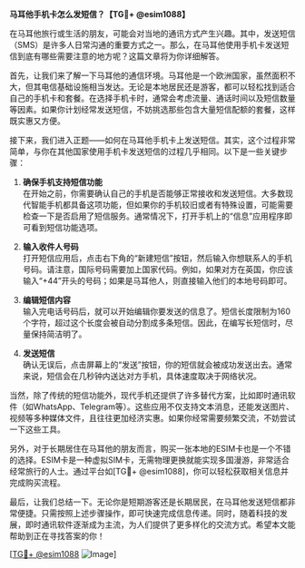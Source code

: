 **马耳他手机卡怎么发短信？【TG💪+ @esim1088】**

在马耳他旅行或生活的朋友，可能会对当地的通讯方式产生兴趣。其中，发送短信（SMS）是许多人日常沟通的重要方式之一。那么，在马耳他使用手机卡发送短信到底有哪些需要注意的地方呢？这篇文章将为你详细解答。

首先，让我们来了解一下马耳他的通信环境。马耳他是一个欧洲国家，虽然面积不大，但其电信基础设施相当发达。无论是本地居民还是游客，都可以轻松找到适合自己的手机卡和套餐。在选择手机卡时，通常会考虑流量、通话时间以及短信数量等因素。如果你计划经常发送短信，不妨挑选那些包含大量短信配额的套餐，这样既实惠又方便。

接下来，我们进入正题——如何在马耳他手机卡上发送短信。其实，这个过程非常简单，与你在其他国家使用手机卡发送短信的过程几乎相同。以下是一些关键步骤：

1. **确保手机支持短信功能**  
   在开始之前，你需要确认自己的手机是否能够正常接收和发送短信。大多数现代智能手机都具备这项功能，但如果你的手机较旧或者有特殊设置，可能需要检查一下是否启用了短信服务。通常情况下，打开手机上的“信息”应用程序即可看到短信功能选项。

2. **输入收件人号码**  
   打开短信应用后，点击右下角的“新建短信”按钮，然后输入你想联系人的手机号码。请注意，国际号码需要加上国家代码。例如，如果对方在英国，你应该输入“+44”开头的号码；如果是马耳他人，则直接输入他们的本地号码即可。

3. **编辑短信内容**  
   输入完电话号码后，就可以开始编辑你要发送的信息了。短信长度限制为160个字符，超过这个长度会被自动分割成多条短信。因此，在编写长短信时，尽量保持简洁明了。

4. **发送短信**  
   确认无误后，点击屏幕上的“发送”按钮，你的短信就会被成功发送出去。通常来说，短信会在几秒钟内送达对方手机，具体速度取决于网络状况。

当然，除了传统的短信功能外，现代手机还提供了许多替代方案，比如即时通讯软件（如WhatsApp、Telegram等）。这些应用不仅支持文本消息，还能发送图片、视频等多种媒体文件，且往往更加经济实惠。如果你经常需要频繁交流，不妨尝试一下这些工具。

另外，对于长期居住在马耳他的朋友而言，购买一张本地的ESIM卡也是一个不错的选择。ESIM卡是一种虚拟SIM卡，无需物理更换就能实现多国漫游，非常适合经常旅行的人士。通过平台如[TG💪+ @esim1088]，你可以轻松获取相关信息并完成购买流程。

最后，让我们总结一下。无论你是短期游客还是长期居民，在马耳他发送短信都非常便捷。只需按照上述步骤操作，即可快速完成信息传递。同时，随着科技的发展，即时通讯软件逐渐成为主流，为人们提供了更多样化的交流方式。希望本文能帮助到正在寻找答案的你！

[[TG💪+ @esim1088](https://t.me/s/esim1088) ![Image](https://i.postimg.cc/4NQfJmqS/Snipaste-2025-05-13-00-14-12.png)]